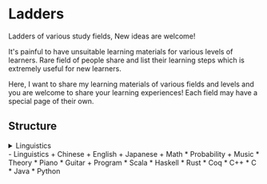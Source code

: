 # Ladders

Ladders of various study fields, New ideas are welcome!

It's painful to have unsuitable learning materials for various
levels of learners. Rare field of people share and list their learning
steps which is extremely useful for new learners.

Here, I want to share my learning materials of various fields and levels and
you are welcome to share your learning experiences! Each field may have a
special page of their own.

## Structure
<details>
<summary>Linguistics</summary>
+ <details>
    <summary>Chinese</summary>
    </details>
+ <details>
    <summary>English</summary>
    </details>

</details>
- Linguistics
  + Chinese
  + English
  + Japanese
  + Math
    * Probability
  + Music
    * Theory
    * Piano
    * Guitar
  + Program
    * Scala
    * Haskell
    * Rust
    * Coq
    * C++
    * C
    * Java
    * Python
